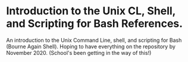 # Introduction to the Unix CL, Shell, and Scripting for Bash References.
An introduction to the Unix Command Line, shell, and scripting for Bash (Bourne Again Shell). Hoping to have everything on the repository by November 2020. (School's been getting in the way of this!)
